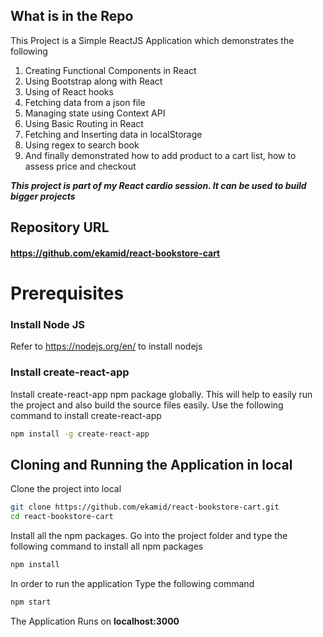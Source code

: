 ## What is in the Repo

This Project is a Simple ReactJS Application which demonstrates the following

1. Creating Functional Components in React
2. Using Bootstrap along with React
3. Using of React hooks
4. Fetching data from a json file
5. Managing state using Context API
6. Using Basic Routing in React
7. Fetching and Inserting data in localStorage
8. Using regex to search book
9. And finally demonstrated how to add product to a cart list, how to assess price and checkout

**_This project is part of my React cardio session. It can be used to build bigger projects_**

## Repository URL

#### https://github.com/ekamid/react-bookstore-cart

# Prerequisites

### Install Node JS

Refer to https://nodejs.org/en/ to install nodejs

### Install create-react-app

Install create-react-app npm package globally. This will help to easily run the project and also build the source files easily. Use the following command to install create-react-app

```bash
npm install -g create-react-app
```

## Cloning and Running the Application in local

Clone the project into local

```bash
git clone https://github.com/ekamid/react-bookstore-cart.git
cd react-bookstore-cart
```

Install all the npm packages. Go into the project folder and type the following command to install all npm packages

```bash
npm install
```

In order to run the application Type the following command

```bash
npm start
```

The Application Runs on **localhost:3000**
